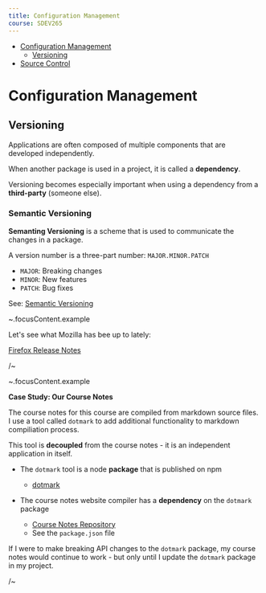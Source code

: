 ```yaml
---
title: Configuration Management
course: SDEV265
---
```


- [Configuration Management](#configuration-management)
  - [Versioning](#versioning)
- [Source Control](#source-control)

# Configuration Management

## Versioning

Applications are often composed of multiple components that are developed independently.

When another package is used in a project, it is called a **dependency**.

Versioning becomes especially important when using a dependency from a **third-party** (someone else).

### Semantic Versioning

**Semanting Versioning** is a scheme that is used to communicate the changes in a package.

A version number is a three-part number: `MAJOR.MINOR.PATCH`

- `MAJOR`: Breaking changes
- `MINOR`: New features
- `PATCH`: Bug fixes

See: [Semantic Versioning](https://semver.org/)

~.focusContent.example

Let's see what Mozilla has bee up to lately:

[Firefox Release Notes](https://www.mozilla.org/en-US/firefox/releases/)

/~

~.focusContent.example

**Case Study: Our Course Notes**

The course notes for this course are compiled from markdown source files. I use a tool called `dotmark` to add additional functionality to markdown compiliation process.

This tool is **decoupled** from the course notes - it is an independent application in itself.

- The `dotmark` tool is a node **package** that is published on npm

  - [dotmark](https://www.npmjs.com/package/@mpjovanovich/dotmark)

- The course notes website compiler has a **dependency** on the `dotmark` package
  - [Course Notes Repository](https://github.com/mpjovanovich/course-notes)
  - See the `package.json` file

If I were to make breaking API changes to the `dotmark` package, my course notes would continue to work - but only until I update the `dotmark` package in my project.

/~
